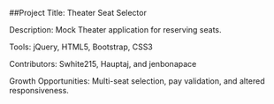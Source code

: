 ##Project Title: Theater Seat Selector

Description: Mock Theater application for reserving seats.

Tools: jQuery, HTML5, Bootstrap, CSS3

Contributors: Swhite215, Hauptaj, and jenbonapace

Growth Opportunities: Multi-seat selection, pay validation, and altered responsiveness.

